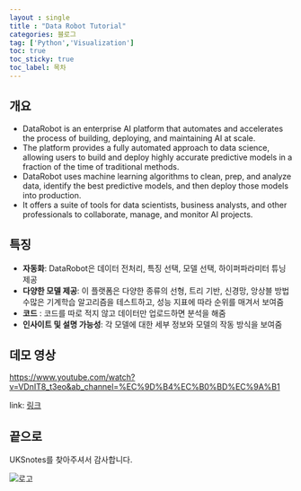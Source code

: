 ```yaml
---
layout : single
title : "Data Robot Tutorial"
categories: 블로그
tag: ['Python','Visualization']
toc: true
toc_sticky: true
toc_label: 목차
---
```


## 개요

- DataRobot is an enterprise AI platform that automates and accelerates the process of building, deploying, and maintaining AI at scale.
- The platform provides a fully automated approach to data science, allowing users to build and deploy highly accurate predictive models in a fraction of the time of traditional methods.
- DataRobot uses machine learning algorithms to clean, prep, and analyze data, identify the best predictive models, and then deploy those models into production.
- It offers a suite of tools for data scientists, business analysts, and other professionals to collaborate, manage, and monitor AI projects.


## 특징

- **자동화**: DataRobot은 데이터 전처리, 특징 선택, 모델 선택, 하이퍼파라미터 튜닝 제공
- **다양한 모델 제공**: 이 플랫폼은 다양한 종류의 선형, 트리 기반, 신경망, 앙상블 방법 수많은 기계학습 알고리즘을 테스트하고, 성능 지표에 따라 순위를 매겨서 보여줌
- **코드** : 코드를 따로 적지 않고 데이터만 업로드하면 분석을 해줌
- **인사이트 및 설명 가능성**: 각 모델에 대한 세부 정보와 모델의 작동 방식을 보여줌

## 데모 영상 

https://www.youtube.com/watch?v=VDnIT8_t3eo&ab_channel=%EC%9D%B4%EC%B0%BD%EC%9A%B1

link: [링크](https://www.youtube.com/watch?v=VDnIT8_t3eo&ab_channel=%EC%9D%B4%EC%B0%BD%EC%9A%B1)




## 끝으로

UKSnotes를 찾아주셔서 감사합니다.

![로고]({{site.url}}/images/2023-03-03-first/로고.png)

